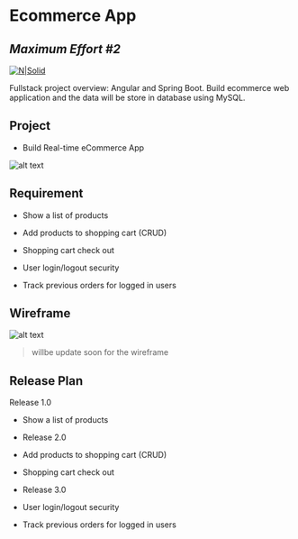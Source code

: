 # Ecommerce App
## _Maximum Effort #2_

[![N|Solid](https://cldup.com/dTxpPi9lDf.thumb.png)](https://nodesource.com/products/nsolid)

Fullstack project overview: Angular and Spring Boot.
Build ecommerce web application and the data will be store in database using MySQL.

## Project

- Build Real-time eCommerce App

![alt text](
https://drive.google.com/file/d/1wuQ5q506zjmDOf_7novOvr7rColROXjl/view?usp=sharing)

## Requirement

- Show a list of products

- Add products to shopping cart (CRUD)

- Shopping cart check out

- User login/logout security

- Track previous orders for logged in users

## Wireframe

![alt text](https://drive.google.com/file/d/1B2zzjb6WRzeg00tkM9PBdtm0R3Usdl1a/view?usp=sharing)

> willbe update soon for the wireframe

## Release Plan

Release 1.0

- Show a list of products

- Release 2.0

- Add products to shopping cart (CRUD)

- Shopping cart check out

- Release 3.0

- User login/logout security

- Track previous orders for logged in users